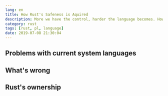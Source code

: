```yaml
---
lang: en
title: How Rust's Safeness is Aquired
description: More we have the control, harder the language becomes. However, Rust claims to do what seems impossible; achiving the both.
category: rust
tags: [rust, pl, language]
date: 2019-07-08 21:30:04
---
```


## Problems with current system languages

## What's wrong

## Rust's ownership


